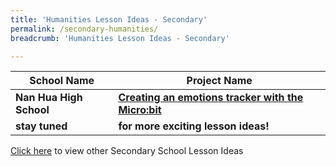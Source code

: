 ```yaml
---
title: 'Humanities Lesson Ideas - Secondary'
permalink: /secondary-humanities/
breadcrumb: 'Humanities Lesson Ideas - Secondary'

---
```



| School Name | Project Name |
|--|--|
| **Nan Hua High School** | **[Creating an emotions tracker with the Micro:bit](/nan-hua-high-school-creating-an-emotions-tracker-with-the-microbit/)** |
| **stay tuned** | **for more exciting lesson ideas!** |

[Click here](/in-schools/digital-maker/lesson-ideas-secondary/) to view other Secondary School Lesson Ideas
